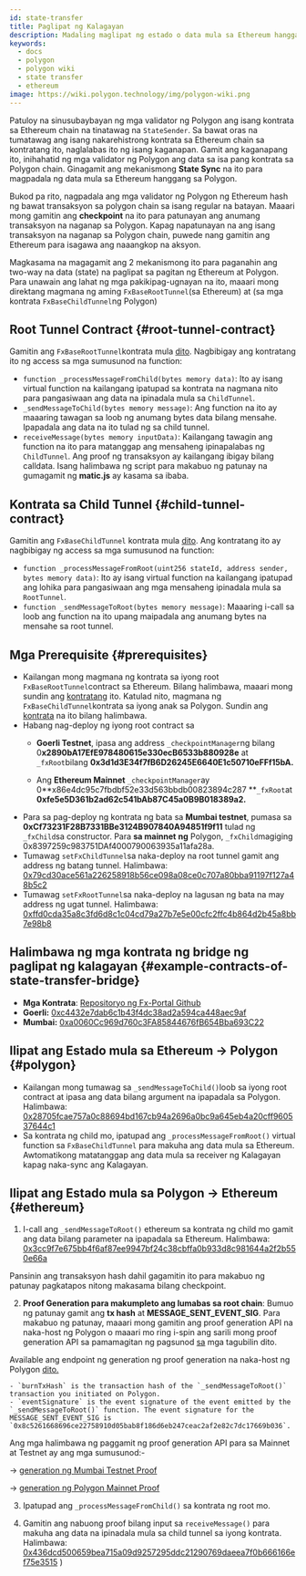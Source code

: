 ```yaml
---
id: state-transfer
title: Paglipat ng Kalagayan
description: Madaling maglipat ng estado o data mula sa Ethereum hanggang sa Polygon.
keywords:
  - docs
  - polygon
  - polygon wiki
  - state transfer
  - ethereum
image: https://wiki.polygon.technology/img/polygon-wiki.png
---
```


Patuloy na sinusubaybayan ng mga validator ng Polygon ang isang kontrata sa Ethereum chain na tinatawag na `StateSender`. Sa bawat oras na tumatawag ang isang nakarehistrong kontrata sa Ethereum chain sa kontratang ito, naglalabas ito ng isang kaganapan. Gamit ang kaganapang ito, inihahatid ng mga validator ng Polygon ang data sa isa pang kontrata sa Polygon chain. Ginagamit ang mekanismong **State Sync** na ito para magpadala ng data mula sa Ethereum hanggang sa Polygon.

Bukod pa rito, nagpadala ang mga validator ng Polygon ng Ethereum hash ng bawat transaksyon sa polygon chain sa isang regular na batayan. Maaari mong gamitin ang **checkpoint** na ito para patunayan ang anumang transaksyon na naganap sa Polygon. Kapag napatunayan na ang isang transaksyon na naganap sa Polygon chain, puwede nang gamitin ang Ethereum para isagawa ang naaangkop na aksyon.

Magkasama na magagamit ang 2 mekanismong ito para paganahin ang two-way na data (state) na paglipat sa pagitan ng Ethereum at Polygon. Para unawain ang lahat ng mga pakikipag-ugnayan na ito, maaari mong direktang magmana ng aming `FxBaseRootTunnel`(sa Ethereum) at (sa mga kontrata `FxBaseChildTunnel`ng Polygon)

## Root Tunnel Contract {#root-tunnel-contract}

Gamitin ang `FxBaseRootTunnel`kontrata mula [dito](https://github.com/jdkanani/fx-portal/blob/main/contracts/tunnel/FxBaseRootTunnel.sol). Nagbibigay ang kontratang ito ng access sa mga sumusunod na function:

- `function _processMessageFromChild(bytes memory data)`: Ito ay isang virtual function na kailangang ipatupad sa kontrata na nagmana nito para pangasiwaan ang data na ipinadala mula sa `ChildTunnel`.
- `_sendMessageToChild(bytes memory message)`: Ang function na ito ay maaaring tawagan sa loob ng anumang bytes data bilang mensahe. Ipapadala ang data na ito tulad ng sa child tunnel.
- `receiveMessage(bytes memory inputData)`: Kailangang tawagin ang function na ito para matanggap ang mensaheng ipinapalabas ng `ChildTunnel`. Ang proof ng transaksyon ay kailangang ibigay bilang calldata. Isang halimbawa ng script para makabuo ng patunay na gumagamit ng **matic.js** ay kasama sa ibaba.

## Kontrata sa Child Tunnel {#child-tunnel-contract}

Gamitin ang `FxBaseChildTunnel` kontrata mula [dito](https://github.com/jdkanani/fx-portal/blob/main/contracts/tunnel/FxBaseChildTunnel.sol). Ang kontratang ito ay nagbibigay ng access sa mga sumusunod na function:

- `function _processMessageFromRoot(uint256 stateId, address sender, bytes memory data)`: Ito ay isang virtual function na kailangang ipatupad ang lohika para pangasiwaan ang mga mensaheng ipinadala mula sa `RootTunnel`.
- `function _sendMessageToRoot(bytes memory message)`: Maaaring i-call sa loob ang function na ito upang maipadala ang anumang bytes na mensahe sa root tunnel.

## Mga Prerequisite {#prerequisites}

- Kailangan mong magmana ng kontrata sa iyong root `FxBaseRootTunnel`contract sa Ethereum. Bilang halimbawa, maaari mong sundin ang [kontratang](https://github.com/jdkanani/fx-portal/blob/main/contracts/examples/state-transfer/FxStateRootTunnel.sol) ito. Katulad nito, magmana ng `FxBaseChildTunnel`kontrata sa iyong anak sa Polygon. Sundin ang [kontrata](https://github.com/jdkanani/fx-portal/blob/main/contracts/examples/state-transfer/FxStateChildTunnel.sol) na ito bilang halimbawa.
- Habang nag-deploy ng iyong root contract sa
  - **Goerli Testnet**, ipasa ang address `_checkpointManager`ng bilang 0**x2890bA17EfE978480615e330ecB6533b880928e** at `_fxRoot`bilang **0x3d1d3E34f7fB6D26245E6640E1c50710eFFf15bA.**

  - Ang **Ethereum Mainnet** `_checkpointManager`ay 0**x86e4dc95c7fbdbf52e33d563bbdb00823894c287 **`_fxRoot`at **0xfe5e5D361b2ad62c541bAb87C45a0B9B018389a2.**
- Para sa pag-deploy ng kontrata ng bata sa **Mumbai testnet**, pumasa sa **0xCf73231F28B7331BBe3124B907840A94851f9f11** tulad ng `_fxChild`sa constructor. Para **sa mainnet** **ng** Polygon, `_fxChild`magiging 0x8397259c983751DAf4000790063935a11afa28a.
- Tumawag `setFxChildTunnel`sa naka-deploy na root tunnel gamit ang address ng batang tunnel. Halimbawa: [0x79cd30ace561a226258918b56ce098a08ce0c707a80bba91197f127a48b5c2](https://goerli.etherscan.io/tx/0x79cd30ace561a226258918b56ce098a08ce0c70707a80bba91197f127a48b5c2)
- Tumawag `setFxRootTunnel`sa naka-deploy na lagusan ng bata na may address ng ugat tunnel. Halimbawa: [0xffd0cda35a8c3fd6d8c1c04cd79a27b7e5e00cfc2ffc4b864d2b45a8bb7e98b8](https://mumbai.polygonscan.com/tx/0xffd0cda35a8c3fd6d8c1c04cd79a27b7e5e00cfc2ffc4b864d2b45a8bb7e98b8/internal-transactions)

## Halimbawa ng mga kontrata ng bridge ng paglipat ng kalagayan {#example-contracts-of-state-transfer-bridge}

- **Mga Kontrata**: [Repositoryo ng Fx-Portal Github](https://github.com/jdkanani/fx-portal/tree/main/contracts/tunnel)
- **Goerli:** [0xc4432e7dab6c1b43f4dc38ad2a594ca448aec9af](https://goerli.etherscan.io/address/0xc4432e7dab6c1b43f4dc38ad2a594ca448aec9af)
- **Mumbai:** [0xa0060Cc969d760c3FA85844676fB654Bba693C22](https://mumbai.polygonscan.com/address/0xa0060Cc969d760c3FA85844676fB654Bba693C22/transactions)

## Ilipat ang Estado mula sa Ethereum → Polygon {#polygon}

- Kailangan mong tumawag sa `_sendMessageToChild()`loob sa iyong root contract at ipasa ang data bilang argument na ipapadala sa Polygon. Halimbawa: [0x28705fcae757a0c88694bd167cb94a2696a0bc9a645eb4a20cff960537644c1](https://goerli.etherscan.io/tx/0x28705fcae757a0c88694bd167cb94a2696a0bc9a645eb4ae20cff960537644c1)
- Sa kontrata ng child mo, ipatupad ang `_processMessageFromRoot()` virtual function sa `FxBaseChildTunnel` para makuha ang data mula sa Ethereum. Awtomatikong matatanggap ang data mula sa receiver ng Kalagayan kapag naka-sync ang Kalagayan.

## Ilipat ang Estado mula sa Polygon → Ethereum {#ethereum}

1. I-call ang `_sendMessageToRoot()` ethereum sa kontrata ng child mo gamit ang data bilang parameter na ipapadala sa Ethereum. Halimbawa: [0x3cc9f7e675bb4f6af87ee9947bf24c38cbffa0b933d8c981644a2f2b550e66a](https://mumbai.polygonscan.com/tx/0x3cc9f7e675bb4f6af87ee99947bf24c38cbffa0b933d8c981644a2f2b550e66a/logs)

Pansinin ang transaksyon hash dahil gagamitin ito para makabuo ng patunay pagkatapos nitong makasama bilang checkpoint.

2. **Proof Generation para makumpleto ang lumabas sa root chain**: Bumuo ng patunay gamit ang **tx hash** at **MESSAGE_SENT_EVENT_SIG**. Para makabuo ng patunay, maaari mong gamitin ang proof generation API na naka-host ng Polygon o maaari mo ring i-spin ang sarili mong proof generation API sa pamamagitan ng pagsunod [sa](https://github.com/maticnetwork/proof-generation-api) mga tagubilin dito.

Available ang endpoint ng generation ng proof generation na naka-host ng Polygon [dito.](https://proof-generator.polygon.technology/api/v1/matic/exit-payload/{burnTxHash}?eventSignature={eventSignature})

    - `burnTxHash` is the transaction hash of the `_sendMessageToRoot()` transaction you initiated on Polygon.
    - `eventSignature` is the event signature of the event emitted by the `_sendMessageToRoot()` function. The event signature for the MESSAGE_SENT_EVENT_SIG is `0x8c5261668696ce22758910d05bab8f186d6eb247ceac2af2e82c7dc17669b036`.

Ang mga halimbawa ng paggamit ng proof generation API para sa Mainnet at Testnet ay ang mga sumusunod:-

→ [generation ng Mumbai Testnet Proof](https://proof-generator.polygon.technology/api/v1/mumbai/exit-payload/0x4756b76a9611cffee3d2eb645819e988c34615621ea256f818ab788d81e1f838?eventSignature=0x8c5261668696ce22758910d05bab8f186d6eb247ceac2af2e82c7dc17669b036)

→ [generation ng Polygon Mainnet Proof](https://proof-generator.polygon.technology/api/v1/matic/exit-payload/0x70bb6dbee84bd4ef1cd1891c666733d0803d81ac762ff7fdc4726e4525c1e23b?eventSignature=0x8c5261668696ce22758910d05bab8f186d6eb247ceac2af2e82c7dc17669b036)

3. Ipatupad ang `_processMessageFromChild()` sa kontrata ng root mo.

4. Gamitin ang nabuong proof bilang input sa `receiveMessage()` para makuha ang data na ipinadala mula sa child tunnel sa iyong kontrata. Halimbawa: [0x436dcd500659bea715a09d9257295ddc21290769daeea7f0b666166ef75e3515](https://goerli.etherscan.io/tx/0x436dcd500659bea715a09d9257295ddc21290769daeea7f0b666166ef75e3515) )
